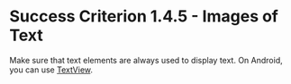 # Success Criterion 1.4.5 - Images of Text

Make sure that text elements are always used to display text. On Android, you can use [TextView](https://developer.android.com/reference/android/widget/TextView).
